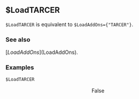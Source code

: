 ## $LoadTARCER

`$LoadTARCER` is equivalent to `$LoadAddOns={"TARCER"}`.

### See also

[$LoadAddOns]($LoadAddOns).

### Examples

```mathematica
$LoadTARCER
```

$$\text{False}$$